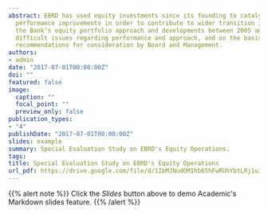 ```yaml
---
abstract: EBRD has used equity investments since its founding to catalyse co-investment and firm-level 
  performance improvements in order to contribute to wider transition impact. This evaluation focusses on 
  the Bank’s equity portfolio approach and developments between 2005 and 2016. It identifies significant and 
  difficult issues regarding performance and approach, and on the basis of these findings makes several 
  recommendations for consideration by Board and Management.
authors:
- admin
date: "2017-07-01T00:00:00Z"
doi: ""
featured: false
image:
  caption: ""
  focal_point: ""
  preview_only: false
publication_types:
- "4"
publishDate: "2017-07-01T00:00:00Z"
slides: example
summary: Special Evaluation Study on EBRD's Equity Operations.
tags:
title: Special Evaluation Study on EBRD's Equity Operations
url_pdf: https://drive.google.com/file/d/1IbMJNudOM1hb6ShFwRUhYbtLRj1u3xNm
---
```


{{% alert note %}}
Click the *Slides* button above to demo Academic's Markdown slides feature.
{{% /alert %}}

